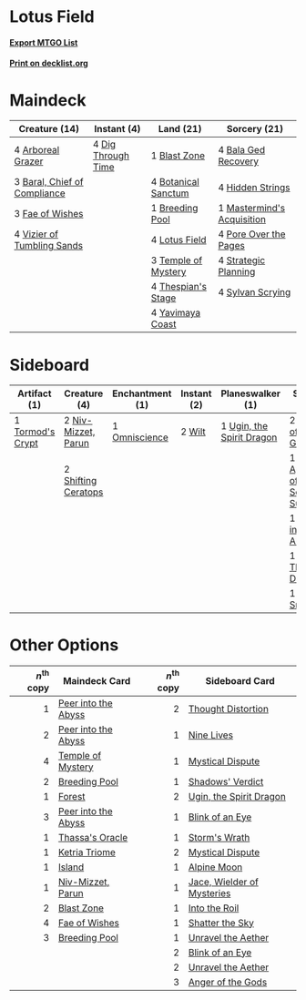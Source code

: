 # Lotus Field

#### [Export MTGO List](../collection/Lotus%20Field/Lotus%20Field.txt)
#### [Print on decklist.org](http://decklist.org/?deckmain=4%09Arboreal%20Grazer%0A4%09Bala%20Ged%20Recovery%0A3%09Baral,%20Chief%20of%20Compliance%0A1%09Blast%20Zone%0A4%09Botanical%20Sanctum%0A1%09Breeding%20Pool%0A4%09Dig%20Through%20Time%0A3%09Fae%20of%20Wishes%0A4%09Hidden%20Strings%0A4%09Lotus%20Field%0A1%09Mastermind's%20Acquisition%0A4%09Pore%20Over%20the%20Pages%0A4%09Strategic%20Planning%0A4%09Sylvan%20Scrying%0A3%09Temple%20of%20Mystery%0A4%09Thespian's%20Stage%0A4%09Vizier%20of%20Tumbling%20Sands%0A4%09Yavimaya%20Coast&deckside=2%09Anger%20of%20the%20Gods%0A1%09Approach%20of%20the%20Second%20Sun%0A2%09Niv-Mizzet,%20Parun%0A1%09Omniscience%0A1%09Peer%20into%20the%20Abyss%0A2%09Shifting%20Ceratops%0A1%09Thought%20Distortion%0A1%09Tormod's%20Crypt%0A1%09Ugin,%20the%20Spirit%20Dragon%0A1%09Void%20Snare%0A2%09Wilt)
# Maindeck

|                                             Creature (14)                                             |                                         Instant (4)                                         |                                          Land (21)                                           |                                            Sorcery (21)                                             |
|-------------------------------------------------------------------------------------------------------|---------------------------------------------------------------------------------------------|----------------------------------------------------------------------------------------------|-----------------------------------------------------------------------------------------------------|
|4 [Arboreal Grazer](http://gatherer.wizards.com/Pages/Card/Details.aspx?multiverseid=461076)           |4 [Dig Through Time](http://gatherer.wizards.com/Pages/Card/Details.aspx?multiverseid=386518)|1 [Blast Zone](http://gatherer.wizards.com/Pages/Card/Details.aspx?multiverseid=461171)       |4 [Bala Ged Recovery](http://gatherer.wizards.com/Pages/Card/Details.aspx?multiverseid=491825)       |
|3 [Baral, Chief of Compliance](http://gatherer.wizards.com/Pages/Card/Details.aspx?multiverseid=423695)|                                                                                             |4 [Botanical Sanctum](http://gatherer.wizards.com/Pages/Card/Details.aspx?multiverseid=417817)|4 [Hidden Strings](http://gatherer.wizards.com/Pages/Card/Details.aspx?multiverseid=369021)          |
|3 [Fae of Wishes](http://gatherer.wizards.com/Pages/Card/Details.aspx?multiverseid=473006)             |                                                                                             |1 [Breeding Pool](http://gatherer.wizards.com/Pages/Card/Details.aspx?multiverseid=97088)     |1 [Mastermind's Acquisition](http://gatherer.wizards.com/Pages/Card/Details.aspx?multiverseid=439734)|
|4 [Vizier of Tumbling Sands](http://gatherer.wizards.com/Pages/Card/Details.aspx?multiverseid=426777)  |                                                                                             |4 [Lotus Field](http://gatherer.wizards.com/Pages/Card/Details.aspx?multiverseid=467003)      |4 [Pore Over the Pages](http://gatherer.wizards.com/Pages/Card/Details.aspx?multiverseid=409604)     |
|                                                                                                       |                                                                                             |3 [Temple of Mystery](http://gatherer.wizards.com/Pages/Card/Details.aspx?multiverseid=373571)|4 [Strategic Planning](http://gatherer.wizards.com/Pages/Card/Details.aspx?multiverseid=376525)      |
|                                                                                                       |                                                                                             |4 [Thespian's Stage](http://gatherer.wizards.com/Pages/Card/Details.aspx?multiverseid=366353) |4 [Sylvan Scrying](http://gatherer.wizards.com/Pages/Card/Details.aspx?multiverseid=130513)          |
|                                                                                                       |                                                                                             |4 [Yavimaya Coast](http://gatherer.wizards.com/Pages/Card/Details.aspx?multiverseid=129810)   |                                                                                                     |


# Sideboard

|                                       Artifact (1)                                        |                                         Creature (4)                                         |                                    Enchantment (1)                                     |                                   Instant (2)                                   |                                          Planeswalker (1)                                          |                                              Sorcery (6)                                              |
|-------------------------------------------------------------------------------------------|----------------------------------------------------------------------------------------------|----------------------------------------------------------------------------------------|---------------------------------------------------------------------------------|----------------------------------------------------------------------------------------------------|-------------------------------------------------------------------------------------------------------|
|1 [Tormod's Crypt](http://gatherer.wizards.com/Pages/Card/Details.aspx?multiverseid=389723)|2 [Niv-Mizzet, Parun](http://gatherer.wizards.com/Pages/Card/Details.aspx?multiverseid=452942)|1 [Omniscience](http://gatherer.wizards.com/Pages/Card/Details.aspx?multiverseid=288937)|2 [Wilt](http://gatherer.wizards.com/Pages/Card/Details.aspx?multiverseid=479696)|1 [Ugin, the Spirit Dragon](http://gatherer.wizards.com/Pages/Card/Details.aspx?multiverseid=391948)|2 [Anger of the Gods](http://gatherer.wizards.com/Pages/Card/Details.aspx?multiverseid=438682)         |
|                                                                                           |2 [Shifting Ceratops](http://gatherer.wizards.com/Pages/Card/Details.aspx?multiverseid=466948)|                                                                                        |                                                                                 |                                                                                                    |1 [Approach of the Second Sun](http://gatherer.wizards.com/Pages/Card/Details.aspx?multiverseid=426706)|
|                                                                                           |                                                                                              |                                                                                        |                                                                                 |                                                                                                    |1 [Peer into the Abyss](http://gatherer.wizards.com/Pages/Card/Details.aspx?multiverseid=485440)       |
|                                                                                           |                                                                                              |                                                                                        |                                                                                 |                                                                                                    |1 [Thought Distortion](http://gatherer.wizards.com/Pages/Card/Details.aspx?multiverseid=466871)        |
|                                                                                           |                                                                                              |                                                                                        |                                                                                 |                                                                                                    |1 [Void Snare](http://gatherer.wizards.com/Pages/Card/Details.aspx?multiverseid=383429)                |


# Other Options

|*n*<sup>th</sup> copy|                                        Maindeck Card                                         |*n*<sup>th</sup> copy|                                           Sideboard Card                                            |
|--------------------:|----------------------------------------------------------------------------------------------|--------------------:|-----------------------------------------------------------------------------------------------------|
|                    1|[Peer into the Abyss](http://gatherer.wizards.com/Pages/Card/Details.aspx?multiverseid=485440)|                    2|[Thought Distortion](http://gatherer.wizards.com/Pages/Card/Details.aspx?multiverseid=466871)        |
|                    2|[Peer into the Abyss](http://gatherer.wizards.com/Pages/Card/Details.aspx?multiverseid=485440)|                    1|[Nine Lives](http://gatherer.wizards.com/Pages/Card/Details.aspx?multiverseid=485351)                |
|                    4|[Temple of Mystery](http://gatherer.wizards.com/Pages/Card/Details.aspx?multiverseid=373571)  |                    1|[Mystical Dispute](http://gatherer.wizards.com/Pages/Card/Details.aspx?multiverseid=473020)          |
|                    2|[Breeding Pool](http://gatherer.wizards.com/Pages/Card/Details.aspx?multiverseid=97088)       |                    1|[Shadows' Verdict](http://gatherer.wizards.com/Pages/Card/Details.aspx?multiverseid=491762)          |
|                    1|[Forest](http://gatherer.wizards.com/Pages/Card/Details.aspx?multiverseid=439860)             |                    2|[Ugin, the Spirit Dragon](http://gatherer.wizards.com/Pages/Card/Details.aspx?multiverseid=391948)   |
|                    3|[Peer into the Abyss](http://gatherer.wizards.com/Pages/Card/Details.aspx?multiverseid=485440)|                    1|[Blink of an Eye](http://gatherer.wizards.com/Pages/Card/Details.aspx?multiverseid=442934)           |
|                    1|[Thassa's Oracle](http://gatherer.wizards.com/Pages/Card/Details.aspx?multiverseid=476324)    |                    1|[Storm's Wrath](http://gatherer.wizards.com/Pages/Card/Details.aspx?multiverseid=476408)             |
|                    1|[Ketria Triome](http://gatherer.wizards.com/Pages/Card/Details.aspx?multiverseid=479770)      |                    2|[Mystical Dispute](http://gatherer.wizards.com/Pages/Card/Details.aspx?multiverseid=473020)          |
|                    1|[Island](http://gatherer.wizards.com/Pages/Card/Details.aspx?multiverseid=439857)             |                    1|[Alpine Moon](http://gatherer.wizards.com/Pages/Card/Details.aspx?multiverseid=447264)               |
|                    1|[Niv-Mizzet, Parun](http://gatherer.wizards.com/Pages/Card/Details.aspx?multiverseid=452942)  |                    1|[Jace, Wielder of Mysteries](http://gatherer.wizards.com/Pages/Card/Details.aspx?multiverseid=460981)|
|                    2|[Blast Zone](http://gatherer.wizards.com/Pages/Card/Details.aspx?multiverseid=461171)         |                    1|[Into the Roil](http://gatherer.wizards.com/Pages/Card/Details.aspx?multiverseid=389560)             |
|                    4|[Fae of Wishes](http://gatherer.wizards.com/Pages/Card/Details.aspx?multiverseid=473006)      |                    1|[Shatter the Sky](http://gatherer.wizards.com/Pages/Card/Details.aspx?multiverseid=476288)           |
|                    3|[Breeding Pool](http://gatherer.wizards.com/Pages/Card/Details.aspx?multiverseid=97088)       |                    1|[Unravel the Aether](http://gatherer.wizards.com/Pages/Card/Details.aspx?multiverseid=378515)        |
|                     |                                                                                              |                    2|[Blink of an Eye](http://gatherer.wizards.com/Pages/Card/Details.aspx?multiverseid=442934)           |
|                     |                                                                                              |                    2|[Unravel the Aether](http://gatherer.wizards.com/Pages/Card/Details.aspx?multiverseid=378515)        |
|                     |                                                                                              |                    3|[Anger of the Gods](http://gatherer.wizards.com/Pages/Card/Details.aspx?multiverseid=438682)         |

